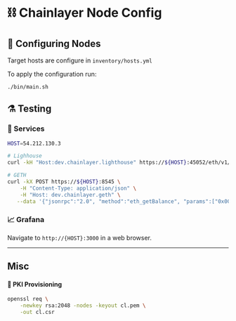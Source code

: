 # ⛓️ Chainlayer Node Config

## 🔧 Configuring Nodes

Target hosts are configure in `inventory/hosts.yml`

To apply the configuration run:

```bash
./bin/main.sh
```

## ⚗️ Testing

### 🤖 Services

```bash
HOST=54.212.130.3

# Lighhouse
curl -kH "Host:dev.chainlayer.lighthouse" https://${HOST}:45052/eth/v1/config/spec

# GETH
curl -kX POST https://${HOST}:8545 \
    -H "Content-Type: application/json" \
    -H "Host: dev.chainlayer.geth" \
   --data '{"jsonrpc":"2.0", "method":"eth_getBalance", "params":["0x0000000000000000000000000000000000000000","latest"], "id":1}'
```

### 📈 Grafana

Navigate to `http://{HOST}:3000` in a web browser.

---

## Misc

#### 🔑 PKI Provisioning

```bash
openssl req \
    -newkey rsa:2048 -nodes -keyout cl.pem \
    -out cl.csr
```

